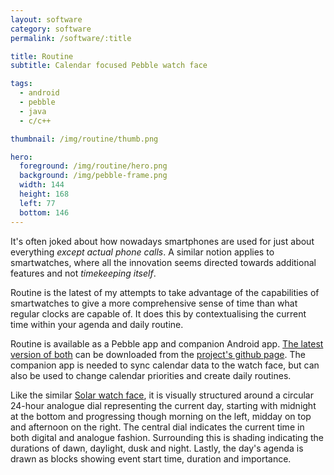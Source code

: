 ```yaml
---
layout: software
category: software
permalink: /software/:title

title: Routine
subtitle: Calendar focused Pebble watch face

tags:
  - android
  - pebble
  - java
  - c/c++

thumbnail: /img/routine/thumb.png

hero:
  foreground: /img/routine/hero.png
  background: /img/pebble-frame.png
  width: 144
  height: 168
  left: 77
  bottom: 146
---
```

It's often joked about how nowadays smartphones are used for just about everything *except actual phone calls*.
A similar notion applies to smartwatches, where all the innovation seems directed towards additional features and not *timekeeping itself*.

Routine is the latest of my attempts to take advantage of the capabilities of smartwatches to give a more comprehensive sense of time than what regular clocks are capable of.
It does this by contextualising the current time within your agenda and daily routine.

Routine is available as a Pebble app and companion Android app.
[The latest version of both](https://github.com/edpenz/routine/releases/latest) can be downloaded from the [project's github page](https://github.com/edpenz/routine).
The companion app is needed to sync calendar data to the watch face, but can also be used to change calendar priorities and create daily routines.

Like the similar [Solar watch face](./solar), it is visually structured around a circular 24-hour analogue dial representing the current day, starting with midnight at the bottom and progressing though morning on the left, midday on top and afternoon on the right.
The central dial indicates the current time in both digital and analogue fashion.
Surrounding this is shading indicating the durations of dawn, daylight, dusk and night.
Lastly, the day's agenda is drawn as blocks showing event start time, duration and importance.
